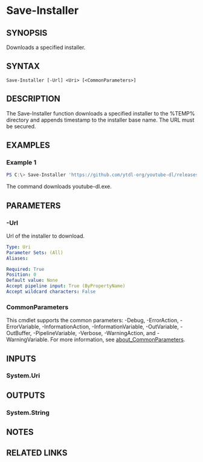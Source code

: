 ﻿---
external help file: RegCli-help.xml
Module Name: RegCli
online version:
schema: 2.0.0
---

# Save-Installer

## SYNOPSIS
Downloads a specified installer.

## SYNTAX

```
Save-Installer [-Url] <Uri> [<CommonParameters>]
```

## DESCRIPTION
The Save-Installer function downloads a specified installer to the %TEMP% directory and appends timestamp to the installer base name. The URL must be secured.

## EXAMPLES

### Example 1
```powershell
PS C:\> Save-Installer 'https://github.com/ytdl-org/youtube-dl/releases/download/2021.12.17/youtube-dl.exe'
```

The command downloads youtube-dl.exe.

## PARAMETERS

### -Url
Url of the installer to download.

```yaml
Type: Uri
Parameter Sets: (All)
Aliases:

Required: True
Position: 0
Default value: None
Accept pipeline input: True (ByPropertyName)
Accept wildcard characters: False
```

### CommonParameters
This cmdlet supports the common parameters: -Debug, -ErrorAction, -ErrorVariable, -InformationAction, -InformationVariable, -OutVariable, -OutBuffer, -PipelineVariable, -Verbose, -WarningAction, and -WarningVariable. For more information, see [about_CommonParameters](http://go.microsoft.com/fwlink/?LinkID=113216).

## INPUTS

### System.Uri

## OUTPUTS

### System.String

## NOTES

## RELATED LINKS

